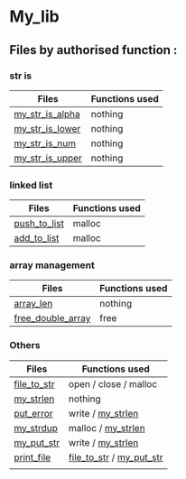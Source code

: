 # My_lib

## Files by authorised function :

### str is

| Files                                                | Functions used                       |
|------------------------------------------------------|--------------------------------------|
| [my_str_is_alpha](str_is/my_str_is_alpha.c)     | nothing                              |
| [my_str_is_lower](str_is/my_str_is_lower.c)     | nothing                              |
| [my_str_is_num](str_is/my_str_is_num.c)         | nothing                              |
| [my_str_is_upper](str_is/my_str_is_upper.c)     | nothing                              |

### linked list

| Files                                            | Functions used                       |
|--------------------------------------------------|--------------------------------------|
| [push_to_list](linked_list/push_to_list.c)  | malloc                               |
| [add_to_list](linked_list/add_to_list.c)     | malloc                               |

### array management

| Files                                                             | Functions used                       |
|-------------------------------------------------------------------|--------------------------------------|
| [array_len](array_management/array_len.c)                    | nothing                              |
| [free_double_array](array_management/free_double_array.c)    | free                                 |

### Others

| Files                                         | Functions used                                                    |
|-----------------------------------------------|-------------------------------------------------------------------|
| [file_to_str](others/file_to_str.c)             | open / close / malloc                                             |
| [my_strlen](others/my_strlen.c)                 | nothing                                                           |
| [put_error](others/put_error.c)                 | write / [my_strlen](others/my_strlen.c)                             |
| [my_strdup](others/my_strdup.c)                 | malloc / [my_strlen](others/my_strlen.c)                            |
| [my_put_str](others/my_put_str.c)                | write / [my_strlen](others/my_strlen.c)                              |
| [print_file](others/print_file.c)                | [file_to_str](others/file_to_str.c) / [my_put_str](others/my_put_str.c) |
|                                               |                                                                   |
